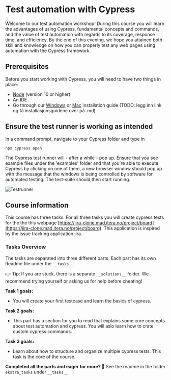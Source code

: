 # Test automation with Cypress

Welcome to our test automation workshop! During this course you will learn the advantages of using Cypress, fundamental concepts and commands, and the value of test automation with regards to its coverage, response time, and efficiency.  By the end of this evening, we hope you attained both skill and knowledge on how you can properly test any web pages using automation with the Cypress framework. 

## Prerequisites 
Before you start working with Cypress, you will need to have two things in place: 
- [Node](https://nodejs.org/en/) (version 10 or higher)
- An IDE
- Go through our [Windows](https://github.com/Itera/cypress-kurs-navet-2021/tree/main/Windows%20Installation%20Guide) or [Mac](https://github.com/Itera/cypress-kurs-navet-2021/tree/main/Mac%20Installation%20Guide) installation guide (TODO: legg inn link og få installasjonsguidene over på .md)

## Ensure the test runner is working as intended
In a command prompt, navigate to your Cypress folder and type in 
```
npx cypress open
```
The Cypress test runner will - after a while - pop up. Ensure that you see example files under the 'examples' folder and that you're able to execute Cypress by clicking on one of them, a new browser window should pop up with the message that the windows is being controlled by software for automated testing. The test-suite should then start running.

![Testrunner](https://i.imgur.com/4oWmoAY.png)

## Course information

This course has three tasks. For all three tasks you will create cypress tests for the the this webpage [https://jira-clone.mad.itera.no/project/board](https://jira-clone.mad.itera.no/project/board). This application is inspired by the issue tracking application jira. 

### Tasks Overview
The tasks are separated into three different parts. Each part has its own Readme file under the `__tasks__`.

👉 Tip: If you are stuck, there is a separate `__solutions__` folder. We recommend trying yourself or asking us for help before cheating!

**Task 1 goals:**
- You will create your first testcase and learn the basics of cypress.

**Task 2 goals:**
- This part has a section for you to read that explains some core concepts about test automation and cypress. You will aslo learn how to crate custom cypress commands. 

**Task 3 goals:**
- Learn about how to structure and organize multiple cypress tests. This task is the core of the course. 

**Completed all the parts and eager for more? 💪**
See the readme in the folder `ekstra_tasks` under `__tasks__`
